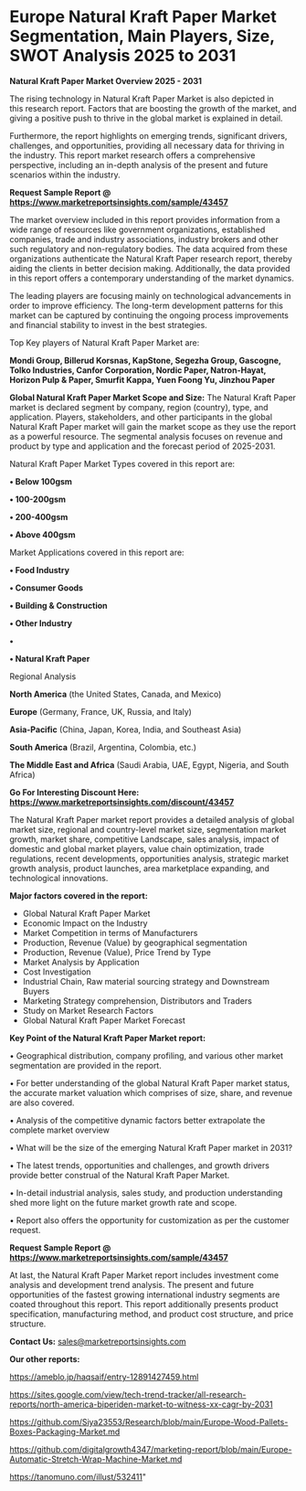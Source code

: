 # Europe Natural Kraft Paper Market Segmentation, Main Players, Size, SWOT Analysis 2025 to 2031

<Strong> Natural Kraft Paper Market Overview 2025 - 2031</strong>

The rising technology in Natural Kraft Paper Market is also depicted in this research report. Factors that are boosting the growth of the market, and giving a positive push to thrive in the global market is explained in detail.

Furthermore, the report highlights on emerging trends, significant drivers, challenges, and opportunities, providing all necessary data for thriving in the industry. This report market research offers a comprehensive perspective, including an in-depth analysis of the present and future scenarios within the industry.

<strong>Request Sample Report @ <a href=https://www.marketreportsinsights.com/sample/43457>https://www.marketreportsinsights.com/sample/43457</a></strong>

The market overview included in this report provides information from a wide range of resources like government organizations, established companies, trade and industry associations, industry brokers and other such regulatory and non-regulatory bodies. The data acquired from these organizations authenticate the Natural Kraft Paper research report, thereby aiding the clients in better decision making. Additionally, the data provided in this report offers a contemporary understanding of the market dynamics.

The leading players are focusing mainly on technological advancements in order to improve efficiency. The long-term development patterns for this market can be captured by continuing the ongoing process improvements and financial stability to invest in the best strategies.

Top Key players of Natural Kraft Paper Market are:

<strong>Mondi Group, Billerud Korsnas, KapStone, Segezha Group, Gascogne, Tolko Industries, Canfor Corporation, Nordic Paper, Natron-Hayat, Horizon Pulp & Paper, Smurfit Kappa, Yuen Foong Yu, Jinzhou Paper</strong>

<strong><b>Global Natural Kraft Paper Market Scope and Size:</b></strong>
The Natural Kraft Paper market is declared segment by company, region (country), type, and application. Players, stakeholders, and other participants in the global Natural Kraft Paper market will gain the market scope as they use the report as a powerful resource. The segmental analysis focuses on revenue and product by type and application and the forecast period of 2025-2031.

Natural Kraft Paper Market Types covered in this report are:

<strong>•  Below 100gsm

•  100-200gsm

•  200-400gsm

•  Above 400gsm</strong>

Market Applications covered in this report are:

<strong>•  Food Industry

•  Consumer Goods

•  Building & Construction

•  Other Industry

•  

•  Natural Kraft Paper</strong> 

Regional Analysis

<strong>North America</strong> (the United States, Canada, and Mexico)

<strong>Europe</strong> (Germany, France, UK, Russia, and Italy)

<strong>Asia-Pacific</strong> (China, Japan, Korea, India, and Southeast Asia)

<strong>South America</strong> (Brazil, Argentina, Colombia, etc.)

<strong>The Middle East and Africa</strong> (Saudi Arabia, UAE, Egypt, Nigeria, and South Africa)

<strong>Go For Interesting Discount Here: <a href=https://www.marketreportsinsights.com/discount/43457>https://www.marketreportsinsights.com/discount/43457</a></strong>

The Natural Kraft Paper market report provides a detailed analysis of global market size, regional and country-level market size, segmentation market growth, market share, competitive Landscape, sales analysis, impact of domestic and global market players, value chain optimization, trade regulations, recent developments, opportunities analysis, strategic market growth analysis, product launches, area marketplace expanding, and technological innovations.

<strong><b>Major factors covered in the report:</b></strong>
<ul>
  <li>Global Natural Kraft Paper Market </li>
  <li>Economic Impact on the Industry</li>
  <li>Market Competition in terms of Manufacturers</li>
  <li>Production, Revenue (Value) by geographical segmentation</li>
  <li>Production, Revenue (Value), Price Trend by Type</li>
  <li>Market Analysis by Application</li>
  <li>Cost Investigation</li>
  <li>Industrial Chain, Raw material sourcing strategy and Downstream Buyers</li>
  <li>Marketing Strategy comprehension, Distributors and Traders</li>
  <li>Study on Market Research Factors</li>
  <li>Global Natural Kraft Paper Market Forecast</li>
</ul>

<strong><b>Key Point of the Natural Kraft Paper Market report:</b></strong>

• Geographical distribution, company profiling, and various other market segmentation are provided in the report.

• For better understanding of the global Natural Kraft Paper market status, the accurate market valuation which comprises of size, share, and revenue are also covered.

• Analysis of the competitive dynamic factors better extrapolate the complete market overview

• What will be the size of the emerging Natural Kraft Paper market in 2031?

• The latest trends, opportunities and challenges, and growth drivers provide better construal of the Natural Kraft Paper Market.

• In-detail industrial analysis, sales study, and production understanding shed more light on the future market growth rate and scope.

• Report also offers the opportunity for customization as per the customer request.

<strong>Request Sample Report @ <a href=https://www.marketreportsinsights.com/sample/43457>https://www.marketreportsinsights.com/sample/43457</a></strong>

At last, the Natural Kraft Paper Market report includes investment come analysis and development trend analysis. The present and future opportunities of the fastest growing international industry segments are coated throughout this report. This report additionally presents product specification, manufacturing method, and product cost structure, and price structure.

<strong>Contact Us:</strong>
sales@marketreportsinsights.com

<strong>Our other reports:</strong>

<a href=https://ameblo.jp/haqsaif/entry-12891427459.html>https://ameblo.jp/haqsaif/entry-12891427459.html</a>

<a href=https://sites.google.com/view/tech-trend-tracker/all-research-reports/north-america-biperiden-market-to-witness-xx-cagr-by-2031>https://sites.google.com/view/tech-trend-tracker/all-research-reports/north-america-biperiden-market-to-witness-xx-cagr-by-2031</a>

<a href=https://github.com/Siya23553/Research/blob/main/Europe-Wood-Pallets-Boxes-Packaging-Market.md>https://github.com/Siya23553/Research/blob/main/Europe-Wood-Pallets-Boxes-Packaging-Market.md</a>

<a href=https://github.com/digitalgrowth4347/marketing-report/blob/main/Europe-Automatic-Stretch-Wrap-Machine-Market.md>https://github.com/digitalgrowth4347/marketing-report/blob/main/Europe-Automatic-Stretch-Wrap-Machine-Market.md</a>

<a href=https://tanomuno.com/illust/532411>https://tanomuno.com/illust/532411</a>"
